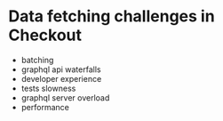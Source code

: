 # Data fetching challenges in Checkout

- batching
- graphql api waterfalls
- developer experience
- tests slowness
- graphql server overload
- performance
